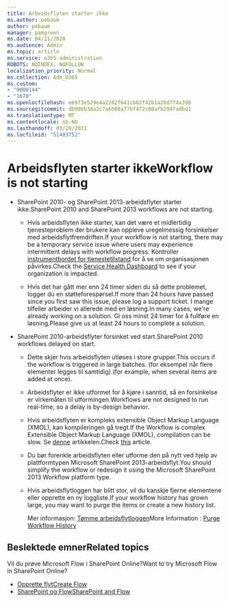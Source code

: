 ```yaml
---
title: Arbeidsflyten starter ikke
ms.author: pebaum
author: pebaum
manager: pamgreen
ms.date: 04/21/2020
ms.audience: Admin
ms.topic: article
ms.service: o365-administration
ROBOTS: NOINDEX, NOFOLLOW
localization_priority: Normal
ms.collection: Adm_O365
ms.custom:
- "9000144"
- "1670"
ms.openlocfilehash: e69f3e529e4a2202f641cb62f42b1a20d774a398
ms.sourcegitcommit: db908b3da2c7a6508a77bf4f2c80afb294fadbd1
ms.translationtype: MT
ms.contentlocale: nb-NO
ms.lasthandoff: 03/29/2021
ms.locfileid: "51403752"
---
```

# <a name="workflow-is-not-starting"></a><span data-ttu-id="20203-102">Arbeidsflyten starter ikke</span><span class="sxs-lookup"><span data-stu-id="20203-102">Workflow is not starting</span></span>

- <span data-ttu-id="20203-103">SharePoint 2010- og SharePoint 2013-arbeidsflyter starter ikke.</span><span class="sxs-lookup"><span data-stu-id="20203-103">SharePoint 2010 and SharePoint 2013 workflows are not starting.</span></span>

    - <span data-ttu-id="20203-104">Hvis arbeidsflyten ikke starter, kan det være et midlertidig tjenesteproblem der brukere kan oppleve uregelmessig forsinkelser med arbeidsflytfremdriften.</span><span class="sxs-lookup"><span data-stu-id="20203-104">If your workflow is not starting, there may be a temporary service issue where users may experience intermittent delays with workflow progress.</span></span> <span data-ttu-id="20203-105">Kontroller [instrumentbordet for tjenestetilstand](https://admin.microsoft.com/AdminPortal/Home/servicehealth) for å se om organisasjonen påvirkes.</span><span class="sxs-lookup"><span data-stu-id="20203-105">Check the [Service Health Dashboard](https://admin.microsoft.com/AdminPortal/Home/servicehealth) to see if your organization is impacted.</span></span>

    - <span data-ttu-id="20203-106">Hvis det har gått mer enn 24 timer siden du så dette problemet, logger du en støtteforespørsel.</span><span class="sxs-lookup"><span data-stu-id="20203-106">If more than 24 hours have passed since you first saw this issue, please log a support ticket.</span></span> <span data-ttu-id="20203-107">I mange tilfeller arbeider vi allerede med en løsning.</span><span class="sxs-lookup"><span data-stu-id="20203-107">In many cases, we're already working on a solution.</span></span> <span data-ttu-id="20203-108">Gi oss minst 24 timer for å fullføre en løsning.</span><span class="sxs-lookup"><span data-stu-id="20203-108">Please give us at least 24 hours to complete a solution.</span></span>

- <span data-ttu-id="20203-109">SharePoint 2010-arbeidsflyter forsinket ved start.</span><span class="sxs-lookup"><span data-stu-id="20203-109">SharePoint 2010 workflows delayed on start.</span></span>

    - <span data-ttu-id="20203-110">Dette skjer hvis arbeidsflyten utløses i store grupper.</span><span class="sxs-lookup"><span data-stu-id="20203-110">This occurs if the workflow is triggered in large batches.</span></span> <span data-ttu-id="20203-111">(for eksempel når flere elementer legges til samtidig).</span><span class="sxs-lookup"><span data-stu-id="20203-111">(for example, when several items are added at once).</span></span>

    - <span data-ttu-id="20203-112">Arbeidsflyter er ikke utformet for å kjøre i sanntid, så en forsinkelse er virkemåten til utformingen.</span><span class="sxs-lookup"><span data-stu-id="20203-112">Workflows are not designed to run real-time, so a delay is by-design behavior.</span></span>

   -  <span data-ttu-id="20203-113">Hvis arbeidsflyten er kompleks extensible Object Markup Language (XMOL), kan kompileringen gå tregt.</span><span class="sxs-lookup"><span data-stu-id="20203-113">If the Workflow is complex Extensible Object Markup Language (XMOL), compilation can be slow.</span></span> <span data-ttu-id="20203-114">Se [denne](https://support.microsoft.com//kb/3043697) artikkelen.</span><span class="sxs-lookup"><span data-stu-id="20203-114">Check [this](https://support.microsoft.com//kb/3043697) article.</span></span>

    - <span data-ttu-id="20203-115">Du bør forenkle arbeidsflyten eller utforme den på nytt ved hjelp av plattformtypen Microsoft SharePoint 2013-arbeidsflyt.</span><span class="sxs-lookup"><span data-stu-id="20203-115">You should simplify the workflow or redesign it using the Microsoft SharePoint 2013 Workflow platform type.</span></span>

    - <span data-ttu-id="20203-116">Hvis arbeidsflytloggen har blitt stor, vil du kanskje fjerne elementene eller opprette en ny loggliste.</span><span class="sxs-lookup"><span data-stu-id="20203-116">If your workflow history has grown large, you may want to purge the items or create a new history list.</span></span>

        <span data-ttu-id="20203-117">Mer informasjon: [Tømme arbeidsflytloggen](https://blogs.technet.microsoft.com/marj/2015/08/07/sharepoint-2010-workflows-best-practice-purge-workflow-history-list-items/)</span><span class="sxs-lookup"><span data-stu-id="20203-117">More Information : [Purge Workflow History](https://blogs.technet.microsoft.com/marj/2015/08/07/sharepoint-2010-workflows-best-practice-purge-workflow-history-list-items/)</span></span>


## <a name="related-topics"></a><span data-ttu-id="20203-118">Beslektede emner</span><span class="sxs-lookup"><span data-stu-id="20203-118">Related topics</span></span>
<span data-ttu-id="20203-119">Vil du prøve Microsoft Flow i SharePoint Online?</span><span class="sxs-lookup"><span data-stu-id="20203-119">Want to try Microsoft Flow in SharePoint Online?</span></span>
- [<span data-ttu-id="20203-120">Opprette flyt</span><span class="sxs-lookup"><span data-stu-id="20203-120">Create Flow</span></span>](https://support.office.com/article/Create-a-flow-for-a-list-or-library-in-SharePoint-Online-or-OneDrive-for-Business-a9c3e03b-0654-46af-a254-20252e580d01) 
- [<span data-ttu-id="20203-121">SharePoint og Flow</span><span class="sxs-lookup"><span data-stu-id="20203-121">SharePoint and Flow</span></span>](https://flow.microsoft.com/blog/sharepoint-and-flow/) 

